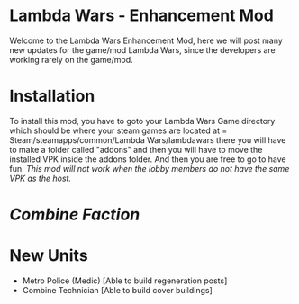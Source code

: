 # Lambda Wars - Enhancement Mod
Welcome to the Lambda Wars Enhancement Mod, here we will post many new updates for the game/mod Lambda Wars, since the developers are working rarely on the game/mod.
# Installation
To install this mod, you have to goto your Lambda Wars Game directory which should be where your steam games are located at = Steam/steamapps/common/Lambda Wars/lambdawars
there you will have to make a folder called "addons" and then you will have to move the installed VPK inside the addons folder. And then you are free to go to have fun.
*This mod will not work when the lobby members do not have the same VPK as the host.*
# *Combine Faction*
# New Units
- Metro Police (Medic) [Able to build regeneration posts]
- Combine Technician [Able to build cover buildings]
